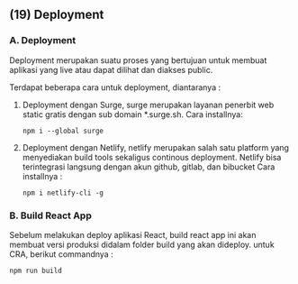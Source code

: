 ## **(19) Deployment**

### A. Deployment

Deployment merupakan suatu proses yang bertujuan untuk membuat aplikasi yang live atau dapat dilihat dan diakses public.

Terdapat beberapa cara untuk deployment, diantaranya :

1. Deployment dengan Surge, surge merupakan layanan penerbit web static gratis dengan sub domain \*.surge.sh.
   Cara installnya:
   ```
   npm i --global surge
   ```
2. Deployment dengan Netlify, netlify merupakan salah satu platform yang menyediakan build tools sekaligus continous deployment. Netlify bisa terintegrasi langsung dengan akun github, gitlab, dan bibucket
   Cara installnya :
   ```
   npm i netlify-cli -g
   ```

### B. Build React App

Sebelum melakukan deploy aplikasi React, build react app ini akan membuat versi produksi didalam folder build yang akan dideploy.
untuk CRA, berikut commandnya :

```
npm run build
```
